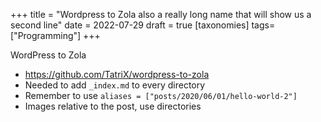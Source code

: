 +++
title = "Wordpress to Zola also a really long name that will show us a second line"
date = 2022-07-29
draft = true
[taxonomies]
tags=["Programming"]
+++

WordPress to Zola

- https://github.com/TatriX/wordpress-to-zola
- Needed to add `_index.md` to every directory
- Remember to use `aliases = ["posts/2020/06/01/hello-world-2"]`
- Images relative to the post, use directories

